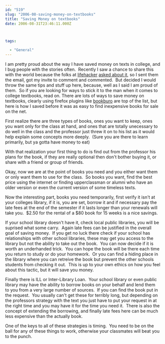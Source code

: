 ```yaml
---
id: "519"
slug: "2006-08-saving-money-on-textbooks"
title: "Saving Money on textbooks"
date: 2006-08-31T23:46:11.000Z



tags:

  - "General"
---
```

<div class="sqs-html-content">
  <p>I am pretty proud about the way I have saved money on texts in college, and I bug people with the stories often.  Recently I saw a chance to share this with the world because the folks at <a title="Lifehacker" href="http://lifehacker.com/">lifehacker</a> <a title="Cheap Textbooks" href="http://www.lifehacker.com/software/back-to-school/ask-the-readers--cheap-textbooks-197494.php">asked about it</a>, so I sent them the email, got my invite to comment and commented.  But decided I would throw the same tips and stuff up here, because, well as I said I am proud of them.  So if you are looking for ways to stick it to the man when it comes to college textbooks, read on.
<!--more--> There are lots of ways to save money on textbooks, clearly using
firefox plugins like <a href="http://bookburro.org/">bookburo</a> are top of the list, but
here is how I saved before it was as easy to find inexpensive books
for sale on the net.</p>
<p>First realize there are three types of books, ones you want to keep,
ones you want only for the class at hand, and ones that are totally
unecessary to do well in the class and the professor just threw it on
to his list as it would help explain some concepts more deeply.  (Sure
you are there to learn primarily, but ya gotta have money to eat)</p>
<p>With that realization your first thing to do is find out from the
professor his plans for the book, if they are really optional then
don't bother buying it, or share with a friend or group of friends.</p>
<p>Okay, now we are at the point of books you need and you either want
them or only want them to use for the class.  So books you want, find
the best price using the internet or finding upperclassman or alumni
who have an older version or even the current version of some timeless
texts.</p>
<p>Now the interesting part, books you need temporarily, first verify it
isn't at your colleges library, if it is, you are set, borrow it and
if necessary pay the late fees at the end of the semester if it lasts
longer than your renewals will take you.  $2.50 for the rental of a
$80 book for 15 weeks is a nice savings.</p>
<p>If your school library doesn't have it, check local public libraries,
you will be suprised what some carry.  Again late fees can be
justified in the overall goal of saving money.  If you get no luck
there check if your school has relationships with other school
libraries, these may get you access to the library but not the ability
to take out the book.  You can now decide if it is worth an
underhanded trick.  You can hope the book will be there each time you
return to study or do your homework.  Or you can find a hiding place
in the library where you can retreive the book but prevent the other
schools students from checking it out.  This is up to your own ethics
on how you feel about this tactic, but it will save you money.</p>
<p>Finally there is ILL or Inter-Library Loan.  Your school library or
even public library may have the ability to borrow books on your
behalf and lend them to you from a very large number of sources.  If
you can find the book put in the request.  You usually can't get these
for terribly long, but depending on the professors strategy with the
text you just have to put your request in at the right time and you
may have it for the time you need it.  There is also the concept of
extending the borrowing, and finally late fees here can be much less
expensive than the actually book.</p>
<p>One of the keys to all of these strategies is timing.  You need to be
on the ball for any of these things to work, otherwise your classmates
will beat you to the punch.</p>
</div>
